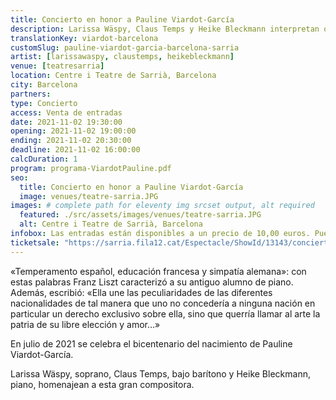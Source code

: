 ```yaml
---
title: Concierto en honor a Pauline Viardot-García
description: Larissa Wäspy, Claus Temps y Heike Bleckmann interpretan obras de Pauline Viardot-García en el Centre i Teatre de Sarrià, Barcelona
translationKey: viardot-barcelona
customSlug: pauline-viardot-garcia-barcelona-sarria
artist: [larissawaspy, claustemps, heikebleckmann]
venue: [teatresarria]
location: Centre i Teatre de Sarrià, Barcelona
city: Barcelona
partners:
type: Concierto
access: Venta de entradas
date: 2021-11-02 19:30:00
opening: 2021-11-02 19:00:00
ending: 2021-11-02 20:30:00
deadline: 2021-11-02 16:00:00
calcDuration: 1
program: programa-ViardotPauline.pdf
seo:
  title: Concierto en honor a Pauline Viardot-García
  image: venues/teatre-sarria.JPG
images: # complete path for eleventy img srcset output, alt required
  featured: ./src/assets/images/venues/teatre-sarria.JPG
  alt: Centre i Teatre de Sarrià, Barcelona
infobox: Las entradas están disponibles a un precio de 10,00 euros. Puedes reservar tu asiento a través del siguiente enlace.
ticketsale: "https://sarria.fila12.cat/Espectacle/ShowId/13143/concierto-con-moderacion--pauline-viardot-garcia-cantante-y-compositora"
---
```


«Temperamento español, educación francesa y simpatía alemana»: con estas palabras Franz Liszt caracterizó a su antiguo alumno de piano. Además, escribió: «Ella une las peculiaridades de las diferentes nacionalidades de tal manera que uno no concedería a ninguna nación en particular un derecho exclusivo sobre ella, sino que querría llamar al arte la patria de su libre elección y amor…»

En julio de 2021 se celebra el bicentenario del nacimiento de Pauline Viardot-García.

Larissa Wäspy, soprano, Claus Temps, bajo barítono y Heike Bleckmann, piano, homenajean a esta gran compositora.
